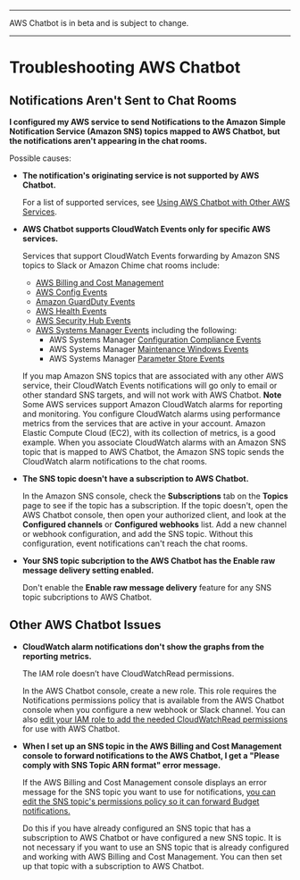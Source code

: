 --------

AWS Chatbot is in beta and is subject to change\.

--------

# Troubleshooting AWS Chatbot<a name="chatbot-troubleshooting"></a>

## Notifications Aren't Sent to Chat Rooms<a name="chatbot-subcription-troubleshooting"></a>

**I configured my AWS service to send Notifications to the Amazon Simple Notification Service \(Amazon SNS\) topics mapped to AWS Chatbot, but the notifications aren't appearing in the chat rooms\.** 

Possible causes: 
+ **The notification's originating service is not supported by AWS Chatbot\.**

  For a list of supported services, see [Using AWS Chatbot with Other AWS Services](related-services.md#related-services.title)\.
+ **AWS Chatbot supports CloudWatch Events only for specific AWS services\.**

  Services that support CloudWatch Events forwarding by Amazon SNS topics to Slack or Amazon Chime chat rooms include:
  + [AWS Billing and Cost Management](https://docs.aws.amazon.com/awsaccountbilling/latest/aboutv2/sns-alert-chime.html)
  + [AWS Config Events](https://docs.aws.amazon.com/config/latest/developerguide/monitor-config-with-cloudwatchevents.html)
  + [Amazon GuardDuty Events](https://docs.aws.amazon.com/guardduty/latest/ug/guardduty_findings_cloudwatch.html)
  + [AWS Health Events](https://docs.aws.amazon.com/health/latest/ug/cloudwatch-events-health.html)
  + [ AWS Security Hub Events](https://docs.aws.amazon.com/securityhub/latest/userguide/securityhub-cloudwatch-events.html#securityhub-cwe-send)
  + [AWS Systems Manager Events](https://docs.aws.amazon.com/systems-manager/latest/userguide/monitoring-cloudwatch-events.html) including the following:
    + AWS Systems Manager [Configuration Compliance Events](https://docs.aws.amazon.com/systems-manager/latest/userguide/sysman-compliance-fixing.html)
    + AWS Systems Manager [Maintenance Windows Events](https://docs.aws.amazon.com/systems-manager/latest/userguide/monitoring-sns-mw-register.html)
    + AWS Systems Manager [Parameter Store Events](https://docs.aws.amazon.com/systems-manager/latest/userguide/sysman-paramstore-cwe.html)

  If you map Amazon SNS topics that are associated with any other AWS service, their CloudWatch Events notifications will go only to email or other standard SNS targets, and will not work with AWS Chatbot\.
**Note**  
Some AWS services support Amazon CloudWatch alarms for reporting and monitoring\. You configure CloudWatch alarms using performance metrics from the services that are active in your account\. Amazon Elastic Compute Cloud \(EC2\), with its collection of metrics, is a good example\. When you associate CloudWatch alarms with an Amazon SNS topic that is mapped to AWS Chatbot, the Amazon SNS topic sends the CloudWatch alarm notifications to the chat rooms\.
+ **The SNS topic doesn't have a subscription to AWS Chatbot\.**

  In the Amazon SNS console, check the **Subscriptions** tab on the **Topics** page to see if the topic has a subscription\. If the topic doesn't, open the AWS Chatbot console, then open your authorized client, and look at the **Configured channels** or **Configured webhooks** list\. Add a new channel or webhook configuration, and add the SNS topic\. Without this configuration, event notifications can't reach the chat rooms\. 
+ **Your SNS topic subcription to the AWS Chatbot has the Enable raw message delivery setting enabled\.**

  Don't enable the **Enable raw message delivery** feature for any SNS topic subcriptions to AWS Chatbot\.

## Other AWS Chatbot Issues<a name="chatbot-notification-troubleshooting"></a>
+ **CloudWatch alarm notifications don't show the graphs from the reporting metrics\.**

  The IAM role doesn’t have CloudWatchRead permissions\. 

  In the AWS Chatbot console, create a new role\. This role requires the Notifications permissions policy that is available from the AWS Chatbot console when you configure a new webhook or Slack channel\. You can also [edit your IAM role to add the needed CloudWatchRead permissions](getting-started.md#AWS::Chatbot::Role) for use with AWS Chatbot\.
+ **When I set up an SNS topic in the AWS Billing and Cost Management console to forward notifications to the AWS Chatbot, I get a "Please comply with SNS Topic ARN format" error message\.**

  If the AWS Billing and Cost Management console displays an error message for the SNS topic you want to use for notifications, [you can edit the SNS topic's permissions policy so it can forward Budget notifications\.](https://docs.aws.amazon.com/awsaccountbilling/latest/aboutv2/budgets-sns-policy.html) 

  Do this if you have already configured an SNS topic that has a subscription to AWS Chatbot or have configured a new SNS topic\. It is not necessary if you want to use an SNS topic that is already configured and working with AWS Billing and Cost Management\. You can then set up that topic with a subscription to AWS Chatbot\.